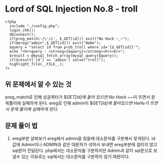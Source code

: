 Lord of SQL Injection No.8 - troll
=============
```
<?php  
  include "./config.php";
  login_chk();
  dbconnect();
  if(preg_match('/\'/i', $_GET[id])) exit("No Hack ~_~");
  if(@ereg("admin",$_GET[id])) exit("HeHe");
  $query = "select id from prob_troll where id='{$_GET[id]}'";
  echo "<hr>query : <strong>{$query}</strong><hr><br>";
  $result = @mysql_fetch_array(mysql_query($query));
  if($result['id'] == 'admin') solve("troll");
  highlight_file(__FILE__);
?>
```
위 문제에서 알 수 있는 것
-------------
preg_match로 인해 싱글쿼터가 $_GET[id]에 들어 있으면 No Hack ~_~이 뜨면서 문제풀이에 실패하게 된다.
ereg로 인해 admin이 $_GET[id]에 들어있으면 HeHe가 뜨면서 문제 풀이에 실패하게 된다._

문제 풀이 법
-------------
1) ereg부분 살펴보기
ereg에서 admin을 찾을때 대소문자를 구분해서 찾게된다.
id값에 Admin이나 ADMIN과 같은 대문자가 섞어서 보내면 ereg부분에 걸리지 않고 sql문이 전달된다.
php에서는 대소문자를 구분하지만 Admin과 같이 sql문으로 보낼수 있는 이유로는 sql에서는 대소문자를 구분하지 않기 때문이다.
